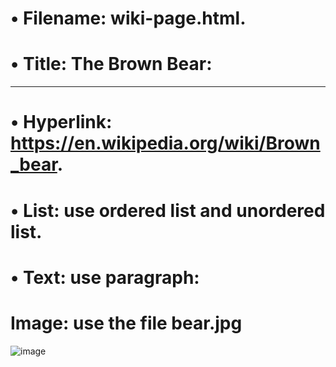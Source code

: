 # •	Filename: wiki-page.html.
# •	Title: The Brown Bear:
--------------------------------------------------------------
# •	Hyperlink: https://en.wikipedia.org/wiki/Brown_bear.
# •	List: use ordered list and unordered list.
# •	Text: use paragraph:
# Image: use the file bear.jpg

![image](https://github.com/svetlanasieber/Software-Engineering--Path-SoftUni/assets/135451084/898b3be8-805f-4198-8d17-86def4af3182)
